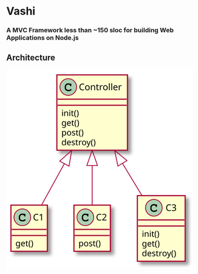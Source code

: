# Vashi
### A MVC Framework less than ~150 sloc for building Web Applications on Node.js

## Architecture
<img src="./vashi.svg">
